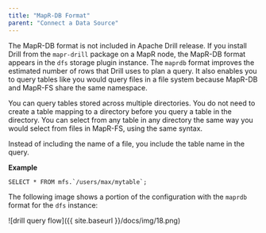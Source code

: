 ```yaml
---
title: "MapR-DB Format"
parent: "Connect a Data Source"
---
```

The MapR-DB format is not included in Apache Drill release. If you install Drill from the `mapr-drill` package on a MapR node, the MapR-DB format appears in the `dfs` storage plugin instance. The `maprdb` format improves the
estimated number of rows that Drill uses to plan a query. It also enables you
to query tables like you would query files in a file system because MapR-DB
and MapR-FS share the same namespace.

You can query tables stored across multiple directories. You do not need to
create a table mapping to a directory before you query a table in the
directory. You can select from any table in any directory the same way you
would select from files in MapR-FS, using the same syntax.

Instead of including the name of a file, you include the table name in the
query.

**Example**

    SELECT * FROM mfs.`/users/max/mytable`;

The following image shows a portion of the configuration with the `maprdb`
format for the `dfs` instance:

![drill query flow]({{ site.baseurl }}/docs/img/18.png)

